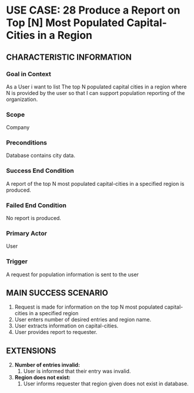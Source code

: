 # USE CASE: 28 Produce a Report on Top [N] Most Populated Capital-Cities in a Region

## CHARACTERISTIC INFORMATION

### Goal in Context

As a User i want to list The top N populated capital cities in a region where N is provided by the user so that I can support population reporting of the organization.

### Scope

Company

### Preconditions

Database contains city data.

### Success End Condition

A report of the top N most populated capital-cities in a specified region is produced.

### Failed End Condition

No report is produced.

### Primary Actor

User

### Trigger

A request for population information is sent to the user

## MAIN SUCCESS SCENARIO

1. Request is made for information on the top N most populated capital-cities in a specified region
2. User enters number of desired entries and region name.
3. User extracts information on capital-cities.
4. User provides report to requester.

## EXTENSIONS

2. **Number of entries invalid:**
    1. User is informed that their entry was invalid.
3. **Region does not exist:**
    1. User informs requester that region given does not exist in database.